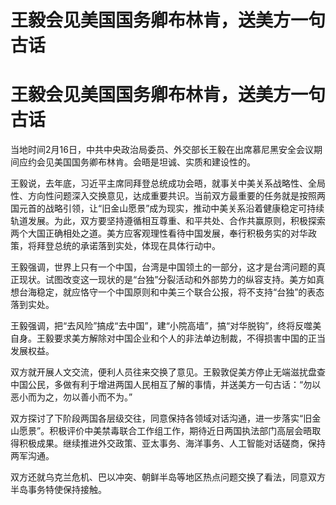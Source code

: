 # 王毅会见美国国务卿布林肯，送美方一句古话

# 王毅会见美国国务卿布林肯，送美方一句古话

当地时间2月16日，中共中央政治局委员、外交部长王毅在出席慕尼黑安全会议期间应约会见美国国务卿布林肯。会晤是坦诚、实质和建设性的。

王毅说，去年底，习近平主席同拜登总统成功会晤，就事关中美关系战略性、全局性、方向性问题深入交换意见，达成重要共识。当前双方最重要的任务就是按照两国元首的战略引领，让“旧金山愿景”成为现实，推动中美关系沿着健康稳定可持续轨道发展。为此，双方要坚持遵循相互尊重、和平共处、合作共赢原则，积极探索两个大国正确相处之道。美方应客观理性看待中国发展，奉行积极务实的对华政策，将拜登总统的承诺落到实处，体现在具体行动中。

王毅强调，世界上只有一个中国，台湾是中国领土的一部分，这才是台湾问题的真正现状。试图改变这一现状的是“台独”分裂活动和外部势力的纵容支持。美方如真想台海稳定，就应恪守一个中国原则和中美三个联合公报，将不支持“台独”的表态落到实处。

王毅强调，把“去风险”搞成“去中国”，建“小院高墙”，搞“对华脱钩”，终将反噬美自身。王毅要求美方解除对中国企业和个人的非法单边制裁，不得损害中国的正当发展权益。

双方就开展人文交流，便利人员往来交换了意见。王毅敦促美方停止无端滋扰盘查中国公民，多做有利于增进两国人民相互了解的事情，并送美方一句古话：“勿以恶小而为之，勿以善小而不为。”

双方探讨了下阶段两国各层级交往，同意保持各领域对话沟通，进一步落实“旧金山愿景”。积极评价中美禁毒联合工作组工作，期待近日两国执法部门高层会晤取得积极成果。继续推进外交政策、亚太事务、海洋事务、人工智能对话磋商，保持两军沟通。

双方还就乌克兰危机、巴以冲突、朝鲜半岛等地区热点问题交换了看法，同意双方半岛事务特使保持接触。

